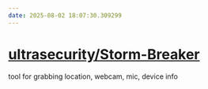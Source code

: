 ```yaml
---
date: 2025-08-02 18:07:30.309299
---
```


# [ultrasecurity/Storm-Breaker](https://github.com/ultrasecurity/Storm-Breaker)

tool for grabbing location, webcam, mic, device info